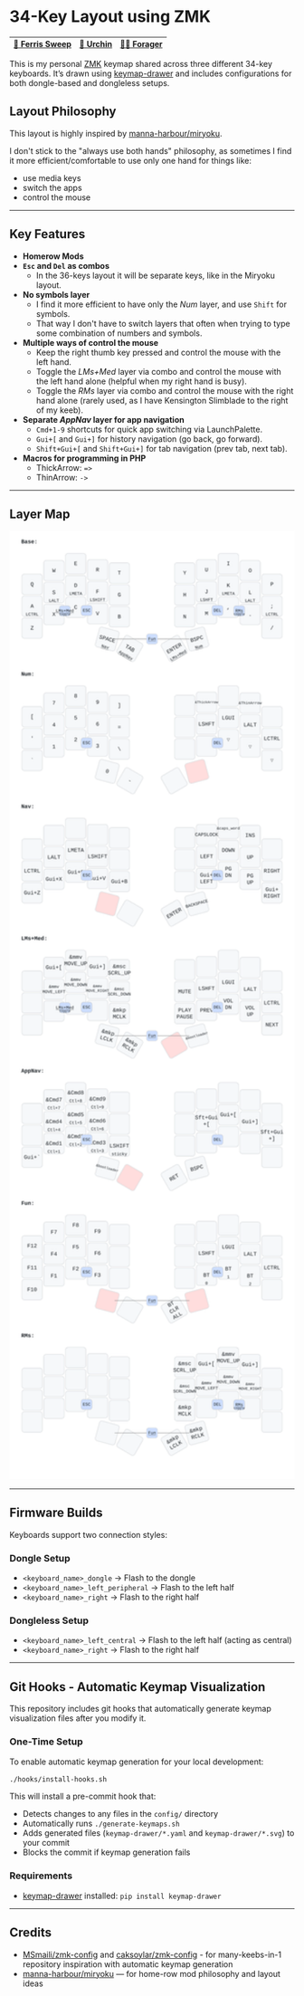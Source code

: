# 34-Key Layout using ZMK

| [🦀 Ferris Sweep](https://github.com/davidphilipbarr/Sweep) | [🪸 Urchin](https://github.com/duckyb/urchin) | [🧑‍🚀 Forager](https://github.com/carrefinho/forager) |
|-------------------------------------------------------------|--------------------------------------------------|--------------------------------------------------------|

This is my personal [ZMK](https://zmk.dev/) keymap shared across three different 34-key keyboards. It’s drawn using [keymap-drawer](https://github.com/caksoylar/keymap-drawer) and includes configurations for both dongle-based and dongleless setups.

## Layout Philosophy

This layout is highly inspired by [manna-harbour/miryoku](https://github.com/manna-harbour/miryoku).

I don't stick to the "always use both hands" philosophy, as sometimes I find it more efficient/comfortable to use only one hand for things like:
- use media keys
- switch the apps
- control the mouse

---

## Key Features

- **Homerow Mods**
- **`Esc` and `Del` as combos**
    - In the 36-keys layout it will be separate keys, like in the Miryoku layout.
- **No symbols layer**
  - I find it more efficient to have only the _Num_ layer, and use `Shift` for symbols.
  - That way I don't have to switch layers that often when trying to type some combination of numbers and symbols.
- **Multiple ways of control the mouse**
  - Keep the right thumb key pressed and control the mouse with the left hand.
  - Toggle the _LMs+Med_ layer via combo and control the mouse with the left hand alone (helpful when my right hand is busy).
  - Toggle the _RMs_ layer via combo and control the mouse with the right hand alone (rarely used, as I have Kensington Slimblade to the right of my keeb).
- **Separate _AppNav_ layer for app navigation**
    - `Cmd+1-9` shortcuts for quick app switching via LaunchPalette.
    - `Gui+[` and `Gui+]` for history navigation (go back, go forward).
    - `Shift+Gui+[` and `Shift+Gui+]` for tab navigation (prev tab, next tab).
- **Macros for programming in PHP**
    - ThickArrow: `=>`
    - ThinArrow: `->`
---

## Layer Map

<p align="center">
<img src="./keymap-drawer/cradio.svg" alt="My personal keymap" width="1024">
</p>

---

## Firmware Builds

Keyboards support two connection styles:

### Dongle Setup

- `<keyboard_name>_dongle` → Flash to the dongle
- `<keyboard_name>_left_peripheral` → Flash to the left half
- `<keyboard_name>_right` → Flash to the right half

### Dongleless Setup

- `<keyboard_name>_left_central` → Flash to the left half (acting as central)
- `<keyboard_name>_right` → Flash to the right half

---

## Git Hooks - Automatic Keymap Visualization

This repository includes git hooks that automatically generate keymap visualization files after you modify it.

### One-Time Setup

To enable automatic keymap generation for your local development:

```bash
./hooks/install-hooks.sh
```

This will install a pre-commit hook that:
- Detects changes to any files in the `config/` directory
- Automatically runs `./generate-keymaps.sh`
- Adds generated files (`keymap-drawer/*.yaml` and `keymap-drawer/*.svg`) to your commit
- Blocks the commit if keymap generation fails

### Requirements

- [keymap-drawer](https://github.com/caksoylar/keymap-drawer) installed: `pip install keymap-drawer`

---

## Credits

- [MSmaili/zmk-config](https://github.com/MSmaili/zmk-config) and [caksoylar/zmk-config](https://github.com/caksoylar/zmk-config) - for many-keebs-in-1 repository inspiration with automatic keymap generation 
- [manna-harbour/miryoku](https://github.com/manna-harbour/miryoku) — for home-row mod philosophy and layout ideas  
